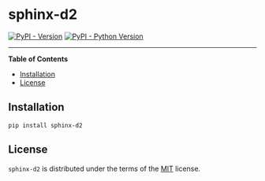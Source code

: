 # sphinx-d2

[![PyPI - Version](https://img.shields.io/pypi/v/sphinx-d2.svg)](https://pypi.org/project/sphinx-d2)
[![PyPI - Python Version](https://img.shields.io/pypi/pyversions/sphinx-d2.svg)](https://pypi.org/project/sphinx-d2)

-----

**Table of Contents**

- [Installation](#installation)
- [License](#license)

## Installation

```console
pip install sphinx-d2
```

## License

`sphinx-d2` is distributed under the terms of the [MIT](https://spdx.org/licenses/MIT.html) license.
